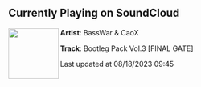 ## Currently Playing on SoundCloud

[<img align="left" width="100" src="https://i1.sndcdn.com/artworks-d5WM24hqzG0zYTMH-vIdgGA-t500x500.jpg">](https://soundcloud.com/basswarcaox/bootleg-pack-vol3-final-gate)

**Artist**: BassWar & CaoX 

**Track**: Bootleg Pack Vol.3 [FINAL GATE]

Last updated at 08/18/2023 09:45
